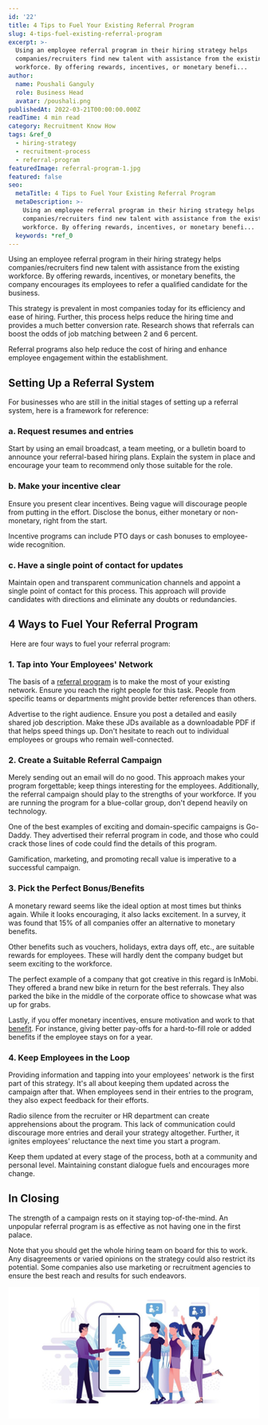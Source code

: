 ```yaml
---
id: '22'
title: 4 Tips to Fuel Your Existing Referral Program
slug: 4-tips-fuel-existing-referral-program
excerpt: >-
  Using an employee referral program in their hiring strategy helps
  companies/recruiters find new talent with assistance from the existing
  workforce. By offering rewards, incentives, or monetary benefi...
author:
  name: Poushali Ganguly
  role: Business Head
  avatar: /poushali.png
publishedAt: 2022-03-21T00:00:00.000Z
readTime: 4 min read
category: Recruitment Know How
tags: &ref_0
  - hiring-strategy
  - recruitment-process
  - referral-program
featuredImage: referral-program-1.jpg
featured: false
seo:
  metaTitle: 4 Tips to Fuel Your Existing Referral Program
  metaDescription: >-
    Using an employee referral program in their hiring strategy helps
    companies/recruiters find new talent with assistance from the existing
    workforce. By offering rewards, incentives, or monetary benefi...
  keywords: *ref_0
---
```


Using an employee referral program in their hiring strategy helps companies/recruiters find new talent with assistance from the existing workforce. By offering rewards, incentives, or monetary benefits, the company encourages its employees to refer a qualified candidate for the business. 

<!--more-->

This strategy is prevalent in most companies today for its efficiency and ease of hiring. Further, this process helps reduce the hiring time and provides a much better conversion rate. Research shows that referrals can boost the odds of job matching between 2 and 6 percent. 

Referral programs also help reduce the cost of hiring and enhance employee engagement within the establishment.  

## **Setting Up a Referral System** 

For businesses who are still in the initial stages of setting up a referral system, here is a framework for reference: 

### **a. Request resumes and entries** 

Start by using an email broadcast, a team meeting, or a bulletin board to announce your referral-based hiring plans. Explain the system in place and encourage your team to recommend only those suitable for the role. 

### **b. Make your incentive clear**

Ensure you present clear incentives. Being vague will discourage people from putting in the effort. Disclose the bonus, either monetary or non-monetary, right from the start. 

Incentive programs can include PTO days or cash bonuses to employee-wide recognition. 

### **c. Have a single point of contact for updates**

Maintain open and transparent communication channels and appoint a single point of contact for this process. This approach will provide candidates with directions and eliminate any doubts or redundancies. 

## **4 Ways to Fuel Your Referral Program**

 Here are four ways to fuel your referral program:

### 1\. **Tap into Your Employees' Network** 

The basis of a [referral program](https://www.thetalentpool.ai/employee-referral-software/) is to make the most of your existing network. Ensure you reach the right people for this task. People from specific teams or departments might provide better references than others.

Advertise to the right audience. Ensure you post a detailed and easily shared job description. Make these JDs available as a downloadable PDF if that helps speed things up. Don't hesitate to reach out to individual employees or groups who remain well-connected.  

### 2\. **Create a Suitable Referral Campaign**

Merely sending out an email will do no good. This approach makes your program forgettable; keep things interesting for the employees. Additionally, the referral campaign should play to the strengths of your workforce. If you are running the program for a blue-collar group, don't depend heavily on technology. 

One of the best examples of exciting and domain-specific campaigns is Go-Daddy. They advertised their referral program in code, and those who could crack those lines of code could find the details of this program.  

Gamification, marketing, and promoting recall value is imperative to a successful campaign. 

### 3\. **Pick the Perfect Bonus/Benefits**

A monetary reward seems like the ideal option at most times but thinks again. While it looks encouraging, it also lacks excitement. In a survey, it was found that 15% of all companies offer an alternative to monetary benefits. 

Other benefits such as vouchers, holidays, extra days off, etc., are suitable rewards for employees. These will hardly dent the company budget but seem exciting to the workforce.  

The perfect example of a company that got creative in this regard is InMobi. They offered a brand new bike in return for the best referrals. They also parked the bike in the middle of the corporate office to showcase what was up for grabs.

Lastly, if you offer monetary incentives, ensure motivation and work to that [benefit](https://www.thetalentpool.ai/recruitment-management-software-benefits.html). For instance, giving better pay-offs for a hard-to-fill role or added benefits if the employee stays on for a year. 

### 4\. **Keep Employees in the Loop** 

Providing information and tapping into your employees' network is the first part of this strategy. It's all about keeping them updated across the campaign after that. When employees send in their entries to the program, they also expect feedback for their efforts. 

Radio silence from the recruiter or HR department can create apprehensions about the program. This lack of communication could discourage more entries and derail your strategy altogether. Further, it ignites employees' reluctance the next time you start a program. 

Keep them updated at every stage of the process, both at a community and personal level. Maintaining constant dialogue fuels and encourages more change. 

## **In Closing**

The strength of a campaign rests on it staying top-of-the-mind. An unpopular referral program is as effective as not having one in the first palace. 

Note that you should get the whole hiring team on board for this to work. Any disagreements or varied opinions on the strategy could also restrict its potential. Some companies also use marketing or recruitment agencies to ensure the best reach and results for such endeavors. 

![referral-program](images/referral-program-1-1024x537.jpg)
